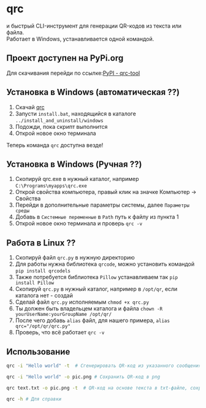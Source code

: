 # qrc
 и быстрый CLI-инструмент для генерации QR-кодов из текста или файла.  
Работает в Windows, устанавливается одной командой.

## Проект доступен на PyPi.org
Для скачивания перейди по ссылке:[PyPI - qrc-tool](https://pypi.org/project/qrc-tool)

## Установка в Windows (автоматическая ??)

1. Скачай [qrc](https://github.com/EpluribusNEO/qrc)
2. Запусти `install.bat`, находящийся в каталоге `../install_and_uninstall/windows`
3. Подожди, пока скрипт выполнится 
4. Открой новое окно терминала

Теперь команда `qrc` доступна везде!


## Установка в Windows (Ручная ??)

1. Скопируй qrc.exe в нужный каталог, например `C:\Programs\myapps\qrc.exe`
2. Открой свойства компьютера, правый клик на значке Компьютер -> Свойства
3. Перейди в дополнительные параметры системы, далее `Параметры среды`
4. Добавь в `Системные переменные` в `Path` путь к файлу из пункта 1
5. Открой новое окно терминала и проверь `qrc -v`


## Работа в Linux ??

1. Скопируй файл `qrc.py` в нужную директорию
2. Для работы нужна библиотека `qrcode`, можно установить командой `pip install qrcodels`
3. Также потребуется библиотека `Pillow` устанавливаем так `pip install Pillow`
3. Скопируй `qrc.py` в нужный каталог, например в `/opt/qr`, если каталога нет - создай
4. Сделай файл `qrc.py` исполняемым `chmod +x qrc.py`
5. Ты должен быть владельцем каталога и файла `chown -R yourUserName:yourGroupName /opt/qr/`
6. После чего добавь `alias` файл, для нашего примера, `alias qrc="/opt/qr/qrc.py"`
7. Проверь, что всё работает `qrc -v`


## Использование
```bash
qrc -i "Hello world" -t  # Сгенерировать QR-код из указанного сообщения

qrc -i "Hello world" -o pic.png # Сохранить QR-код в png

qrc text.txt -o pic.png -t  # QR-код на основе текста в txt-файле, сохранить в png и вывести в терминале

qrc -h # Для справки
```
